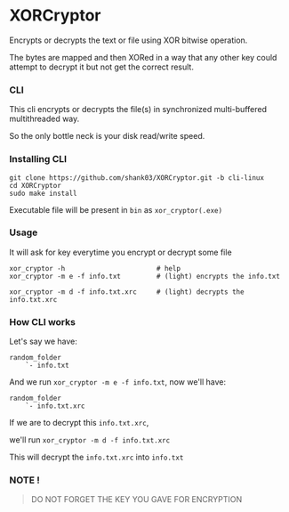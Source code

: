 # XORCryptor

Encrypts or decrypts the text or file using XOR bitwise operation.

The bytes are mapped and then XORed in a way that any other key
could attempt to decrypt it but not get the correct result.

### CLI
This cli encrypts or decrypts the file(s) in synchronized multi-buffered multithreaded way.

So the only bottle neck is your disk read/write speed.

### Installing CLI

```shell
git clone https://github.com/shank03/XORCryptor.git -b cli-linux
cd XORCryptor
sudo make install
```

Executable file will be present in `bin` as `xor_cryptor(.exe)`

### Usage

It will ask for key everytime you encrypt or decrypt some file

```text
xor_cryptor -h                       # help
xor_cryptor -m e -f info.txt         # (light) encrypts the info.txt

xor_cryptor -m d -f info.txt.xrc     # (light) decrypts the info.txt.xrc
```

### How CLI works

Let's say we have:

```text
random_folder
    `- info.txt
```

And we run `xor_cryptor -m e -f info.txt`, now we'll have:

```text
random_folder
    `- info.txt.xrc
```

If we are to decrypt this `info.txt.xrc`,

we'll run `xor_cryptor -m d -f info.txt.xrc`

This will decrypt the `info.txt.xrc` into `info.txt`

### NOTE !

> DO NOT FORGET THE KEY YOU GAVE FOR ENCRYPTION
